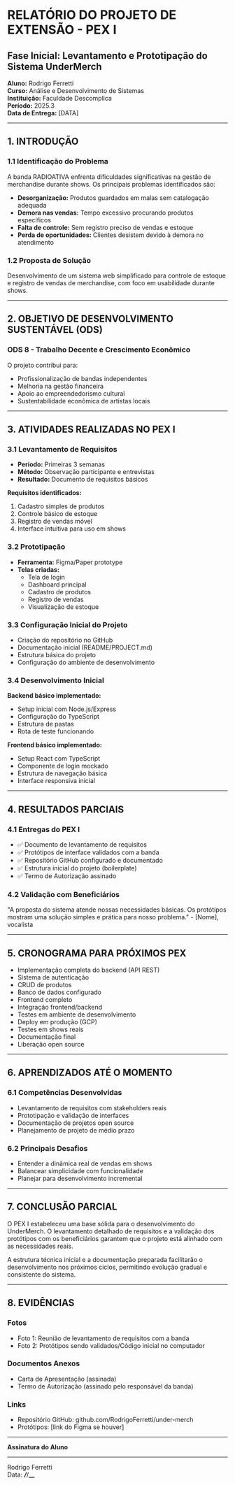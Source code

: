 # RELATÓRIO DO PROJETO DE EXTENSÃO - PEX I

## Fase Inicial: Levantamento e Prototipação do Sistema UnderMerch

**Aluno:** Rodrigo Ferretti  
**Curso:** Análise e Desenvolvimento de Sistemas  
**Instituição:** Faculdade Descomplica  
**Período:** 2025.3  
**Data de Entrega:** [DATA]

---

## 1. INTRODUÇÃO

### 1.1 Identificação do Problema

A banda RADIOATIVA enfrenta dificuldades significativas na gestão de merchandise durante shows. Os principais problemas identificados são:

- **Desorganização:** Produtos guardados em malas sem catalogação adequada
- **Demora nas vendas:** Tempo excessivo procurando produtos específicos
- **Falta de controle:** Sem registro preciso de vendas e estoque
- **Perda de oportunidades:** Clientes desistem devido à demora no atendimento

### 1.2 Proposta de Solução

Desenvolvimento de um sistema web simplificado para controle de estoque e registro de vendas de merchandise, com foco em usabilidade durante shows.

---

## 2. OBJETIVO DE DESENVOLVIMENTO SUSTENTÁVEL (ODS)

### ODS 8 - Trabalho Decente e Crescimento Econômico

O projeto contribui para:

- Profissionalização de bandas independentes
- Melhoria na gestão financeira
- Apoio ao empreendedorismo cultural
- Sustentabilidade econômica de artistas locais

---

## 3. ATIVIDADES REALIZADAS NO PEX I

### 3.1 Levantamento de Requisitos

- **Período:** Primeiras 3 semanas
- **Método:** Observação participante e entrevistas
- **Resultado:** Documento de requisitos básicos

**Requisitos identificados:**

1. Cadastro simples de produtos
2. Controle básico de estoque
3. Registro de vendas móvel
4. Interface intuitiva para uso em shows

### 3.2 Prototipação

- **Ferramenta:** Figma/Paper prototype
- **Telas criadas:**
  - Tela de login
  - Dashboard principal
  - Cadastro de produtos
  - Registro de vendas
  - Visualização de estoque

### 3.3 Configuração Inicial do Projeto

- Criação do repositório no GitHub
- Documentação inicial (README/PROJECT.md)
- Estrutura básica do projeto
- Configuração do ambiente de desenvolvimento

### 3.4 Desenvolvimento Inicial

**Backend básico implementado:**

- Setup inicial com Node.js/Express
- Configuração do TypeScript
- Estrutura de pastas
- Rota de teste funcionando

**Frontend básico implementado:**

- Setup React com TypeScript
- Componente de login mockado
- Estrutura de navegação básica
- Interface responsiva inicial

---

## 4. RESULTADOS PARCIAIS

### 4.1 Entregas do PEX I

- ✅ Documento de levantamento de requisitos
- ✅ Protótipos de interface validados com a banda
- ✅ Repositório GitHub configurado e documentado
- ✅ Estrutura inicial do projeto (boilerplate)
- ✅ Termo de Autorização assinado

### 4.2 Validação com Beneficiários

"A proposta do sistema atende nossas necessidades básicas. Os protótipos mostram uma solução simples e prática para nosso problema." - [Nome], vocalista

---

## 5. CRONOGRAMA PARA PRÓXIMOS PEX

- Implementação completa do backend (API REST)
- Sistema de autenticação
- CRUD de produtos
- Banco de dados configurado
- Frontend completo
- Integração frontend/backend
- Testes em ambiente de desenvolvimento
- Deploy em produção (GCP)
- Testes em shows reais
- Documentação final
- Liberação open source

---

## 6. APRENDIZADOS ATÉ O MOMENTO

### 6.1 Competências Desenvolvidas

- Levantamento de requisitos com stakeholders reais
- Prototipação e validação de interfaces
- Documentação de projetos open source
- Planejamento de projeto de médio prazo

### 6.2 Principais Desafios

- Entender a dinâmica real de vendas em shows
- Balancear simplicidade com funcionalidade
- Planejar para desenvolvimento incremental

---

## 7. CONCLUSÃO PARCIAL

O PEX I estabeleceu uma base sólida para o desenvolvimento do UnderMerch. O levantamento detalhado de requisitos e a validação dos protótipos com os beneficiários garantem que o projeto está alinhado com as necessidades reais.

A estrutura técnica inicial e a documentação preparada facilitarão o desenvolvimento nos próximos ciclos, permitindo evolução gradual e consistente do sistema.

---

## 8. EVIDÊNCIAS

### Fotos

- Foto 1: Reunião de levantamento de requisitos com a banda
- Foto 2: Protótipos sendo validados/Código inicial no computador

### Documentos Anexos

- Carta de Apresentação (assinada)
- Termo de Autorização (assinado pelo responsável da banda)

### Links

- Repositório GitHub: github.com/RodrigoFerretti/under-merch
- Protótipos: [link do Figma se houver]

---

**Assinatura do Aluno**

---

Rodrigo Ferretti  
Data: **_/_**/**\_\_**

